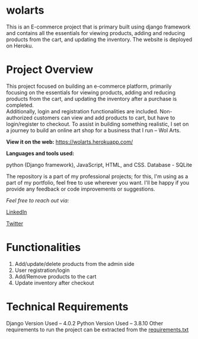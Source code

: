 # **wolarts**



This is an E-commerce project that is primary built using django framework and contains all the essentials for viewing products, 
adding and reducing products from the cart, and updating the inventory. The website is deployed on Heroku.

# **Project Overview**
This project focused on building an e-commerce platform, primarily focusing on the essentials for viewing products, 
adding and reducing products from the cart, and updating the inventory after a purchase is completed.  
Additionally, login and registration functionalities are included. Non-authorized customers can view and add products to cart, 
but have to login/register to checkout.
To assist in building something realistic, I set on a journey to build an online art shop for a business that I run – Wol Arts.  

**View it on the web:** https://wolarts.herokuapp.com/ 


**Languages and tools used:** 

python (Django framework), JavaScript, HTML, and CSS.
Database - SQLite


The repository is a part of my professional projects; for this, I'm using as a part of my portfolio, feel free to use wherever you want. 
I'll be happy if you provide any feedback or code improvements or suggestions.


*Feel free to reach out via:*

[LinkedIn](linkedin.com/in/mainakimani/)

[Twitter](twitter.com/maina_kimani_/) 


# Functionalities
1. Add/update/delete products from the admin side
2. User registration/login
3. Add/Remove products to the cart
4. Update inventory after checkout


# Technical Requirements
Django Version Used – 4.0.2 
Python Version Used – 3.8.10
Other requirements to run the project can be extracted from the [requirements.txt](https://github.com/Alex-Maina/wolarts/blob/master/requirements.txt) 
